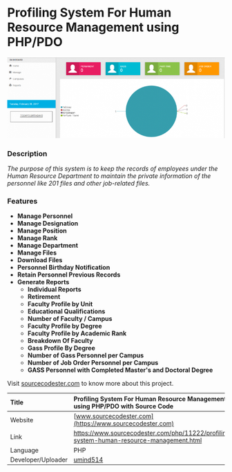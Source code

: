 # Profiling System For Human Resource Management using PHP/PDO
<div align="middle"><img src="banner.png" alt="Banner Image" /></div>

### Description
<p><em>The purpose of this system is to keep the records of employees under the Human Resource Department to maintain the private information of the personnel like 201 files and other job-related files.</em></p>

### Features

<ul>
  <li><strong>Manage Personnel</strong></li>
  <li><strong>Manage Designation</strong></li>
  <li><strong>Manage Position</strong></li>
  <li><strong>Manage Rank</strong></li>
  <li><strong>Manage Department</strong></li>
  <li><strong>Manage Files</strong></li>
  <li><strong>Download Files</strong></li>
  <li><strong>Personnel Birthday Notification</strong></li>
  <li><strong>Retain Personnel Previous Records</strong></li>
  <li><strong>Generate Reports</strong>
    <ul>
      <li><strong>Individual Reports</strong></li>
      <li><strong>Retirement</strong></li>
      <li><strong>Faculty Profile by Unit</strong></li>
      <li><strong>Educational Qualifications</strong></li>
      <li><strong>Number of Faculty / Campus</strong></li>
      <li><strong>Faculty Profile by Degree</strong></li>
      <li><strong>Faculty Profile by Academic Rank</strong></li>
      <li><strong>Breakdown Of Faculty</strong></li>
      <li><strong>Gass Profile By Degree</strong></li>
      <li><strong>Number of Gass Personnel per Campus</strong></li>
      <li><strong>Number of Job Order Personnel per Campus</strong></li>
      <li><strong>GASS Personnel with Completed Master's and Doctoral Degree</strong></li>
    </ul>
  </li>
</ul>

Visit [sourcecodester.com](https://www.sourcecodester.com/php/11222/profiling-system-human-resource-management.html) to know more about this project.

| Title | Profiling System For Human Resource Management using PHP/PDO with Source Code |
|:---|:---|
| Website | [www.sourcecodester.com](https://www.sourcecodester.com) |
| Link | https://www.sourcecodester.com/php/11222/profiling-system-human-resource-management.html |
| Language | PHP |
| Developer/Uploader | [umind514](https://www.sourcecodester.com/users/umind514) |
